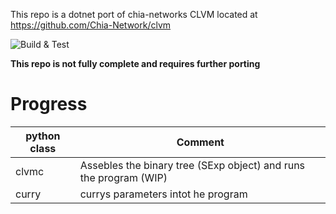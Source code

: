This repo is a dotnet port of chia-networks CLVM located at https://github.com/Chia-Network/clvm

![Build & Test](https://github.com/KevinOnFrontEnd/clvm-dotnet/actions/workflows/build_and_test.yml/badge.svg)

**This repo is not fully complete and requires further porting**

# Progress
| python class | Comment |
| ----------- | ----------- |
| clvmc  | Assebles the binary tree (SExp object) and runs the program (WIP) |
| curry  | currys parameters intot he program |













